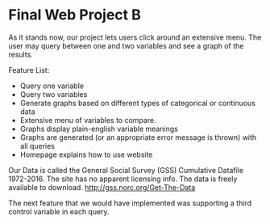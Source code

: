 # Final Web Project B
As it stands now, our project lets users click around an extensive 
menu. The user may query between one and two variables and see a graph of the results.

Feature List:
  - Query one variable
  - Query two variables
  - Generate graphs based on different types of categorical or continuous data
  - Extensive menu of variables to compare.
  - Graphs display plain-english variable meanings
  - Graphs are generated (or an appropriate error message is thrown) with all queries
  - Homepage explains how to use website

Our Data is called the General Social Survey (GSS) Cumulative Datafile 1972-2016.
The site has no apparent licensing info. The data is freely available to download.
http://gss.norc.org/Get-The-Data

The next feature that we would have implemented was supporting a third control variable in each query.
